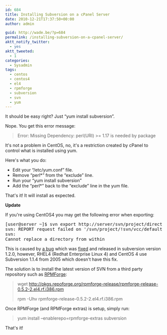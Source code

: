 ```yaml
---
id: 684
title: Installing Subversion on a cPanel Server
date: 2010-12-21T17:37:50+00:00
author: admin

guid: http://wade.be/?p=684
permalink: /installing-subversion-on-a-cpanel-server/
aktt_notify_twitter:
  - yes
aktt_tweeted:
  - 1
categories:
  - Sysadmin
tags:
  - centos
  - centos4
  - el4
  - rpmforge
  - subversion
  - svn
  - yum
---
```

<p class="lead">
  It should be easy right? Just &#8220;yum install subversion&#8221;.
</p>

Nope. You get this error message:

> Error: Missing Dependency: perl(URI) >= 1.17 is needed by package

<!--more-->It's not a problem in CentOS, no, it's a restriction created by cPanel to control what is installed using yum.

Here's what you do:

  * Edit your &#8220;/etc/yum.conf&#8221; file.
  * Remove &#8220;perl*&#8221; from the &#8220;exclude&#8221; line.
  * Run your &#8220;yum install subversion&#8221;
  * Add the &#8220;perl*&#8221; back to the &#8220;exclude&#8221; line in the yum file.

That's it! It will install as expected.

**Update**

If you're using CentOS4 you may get the following error when exporting:

<pre>[user@server ~]$ svn export http://server/svn/project/directory/filename
svn: REPORT request failed on '/svn/project/!svn/vcc/default'
svn:
Cannot replace a directory from within</pre>

This is caused by <a href="http://subversion.tigris.org/issues/show_bug.cgi?id=1708" rel="nofollow">a bug</a> which was <a href="http://svn.collab.net/viewvc/svn?view=revision&revision=12686" rel="nofollow">fixed</a> and released in subversion version 1.2.0, however, RHEL4 (Redhat Enterprise Linux 4) and CentOS 4 use Subversion 1.1.4 from 2005 which doesn't have this fix.

The solution is to install the latest version of SVN from a third party repository such as [RPMForge](http://wiki.centos.org/AdditionalResources/Repositories/RPMForge):

> wget http://pkgs.repoforge.org/rpmforge-release/rpmforge-release-0.5.2-2.el4.rf.i386.rpm
> 
> rpm -Uhv rpmforge-release-0.5.2-2.el4.rf.i386.rpm

Once RPMForge (and RPMForge extras) is setup, simply run:

> yum install &#8211;enablerepo=rpmforge-extras subversion

That's it!